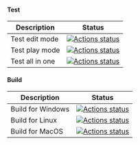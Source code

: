 #### Test

| Description             | Status |
|-------------------------|--------|
| Test edit mode | [![Actions status](https://github.com/OnkelDolf/Project6354/workflows/MainAction/badge.svg?event=push&branch=master)](https://github.com/webbertakken/unity-test-runner#edit-mode) |
| Test play mode | [![Actions status](https://github.com/OnkelDolf/Project6354/workflows/MainAction/badge.svg?event=push&branch=master)](https://github.com/webbertakken/unity-test-runner#play-mode) |
| Test all in one | [![Actions status](https://github.com/OnkelDolf/Project6354/workflows/MainAction/badge.svg?event=push&branch=master)](https://github.com/webbertakken/unity-test-runner#all-in-one-mode) |

#### Build

| Description             | Status |
|-------------------------|--------|
| Build for Windows | [![Actions status](https://github.com/OnkelDolf/Project6354/workflows/MainAction/badge.svg?event=push&branch=master)](https://github.com/OnkelDolf/Project6354#windows) |
| Build for Linux | [![Actions status](https://github.com/OnkelDolf/Project6354/workflows/MainAction/badge.svg?event=push&branch=master)](https://github.com/OnkelDolf/Project6354#linux) |
| Build for MacOS | [![Actions status](https://github.com/OnkelDolf/Project6354/workflows/MainAction/badge.svg?event=push&branch=master)](https://github.com/OnkelDolf/Project6354#macos) |

